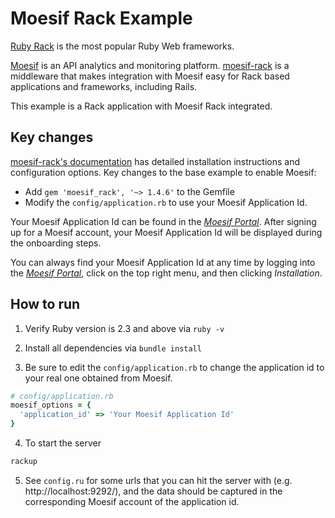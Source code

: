 # Moesif Rack Example

[Ruby Rack](http://rack.github.io/) is the most popular Ruby Web frameworks.

[Moesif](https://www.moesif.com) is an API analytics and monitoring platform.
[moesif-rack](https://github.com/Moesif/moesif-rack)
is a middleware that makes integration with Moesif easy for Rack based
applications and frameworks, including Rails.

This example is a Rack application with Moesif Rack integrated.

## Key changes

[moesif-rack's documentation](https://www.moesif.com/docs/server-integration/rack/) has detailed installation instructions and configuration options. Key changes to the base example to enable Moesif:

- Add `gem 'moesif_rack', '~> 1.4.6'` to the Gemfile
- Modify the `config/application.rb` to use your Moesif Application Id.

Your Moesif Application Id can be found in the [_Moesif Portal_](https://www.moesif.com/).
After signing up for a Moesif account, your Moesif Application Id will be displayed during the onboarding steps. 

You can always find your Moesif Application Id at any time by logging 
into the [_Moesif Portal_](https://www.moesif.com/), click on the top right menu,
and then clicking _Installation_.

## How to run

1. Verify Ruby version is 2.3 and above via `ruby -v`

2. Install all dependencies via `bundle install`

3. Be sure to edit the `config/application.rb` to change the application id to your real one obtained from Moesif.

```ruby
# config/application.rb
moesif_options = {
  'application_id' => 'Your Moesif Application Id'
}
```

4. To start the server

```bash
rackup
```

5. See `config.ru` for some urls that you can hit the server with (e.g. http://localhost:9292/), and the data should be captured in the corresponding Moesif account of the application id.
